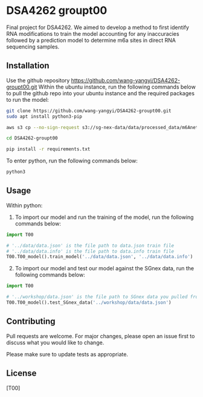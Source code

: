 # DSA4262 groupt00

Final project for DSA4262. We aimed to develop a method to first identify RNA modifications to train the model accounting for any inaccuracies followed by a prediction model to determine m6a sites in direct RNA sequencing samples.

## Installation

Use the github repository https://github.com/wang-yangyi/DSA4262-groupt00.git
Within the ubuntu instance, run the following commands below to pull the github repo into your ubuntu instance and the required packages to run the model:

```bash
git clone https://github.com/wang-yangyi/DSA4262-groupt00.git
sudo apt install python3-pip

aws s3 cp --no-sign-request s3://sg-nex-data/data/processed_data/m6Anet/SGNex_Hct116_directRNA_replicate4_run3/data.json workshop/data

cd DSA4262-groupt00

pip install -r requirements.txt

```

To enter python, run the following commands below:

```bash
python3
```

## Usage

Within python:

1. To import our model and run the training of the model, run the following commands below:

```python
import T00

# '../data/data.json' is the file path to data.json train file 
# '../data/data.info' is the file path to data.info train file 
T00.T00_model().train_model('../data/data.json', '../data/data.info')

```

2. To import our model and test our model against the SGnex data, run the following commands below:

```python
import T00

# '../workshop/data.json' is the file path to SGnex data you pulled from the S3
T00.T00_model().test_SGnex_data('../workshop/data/data.json')

```


## Contributing
Pull requests are welcome. For major changes, please open an issue first to discuss what you would like to change.

Please make sure to update tests as appropriate.

## License
[T00]

